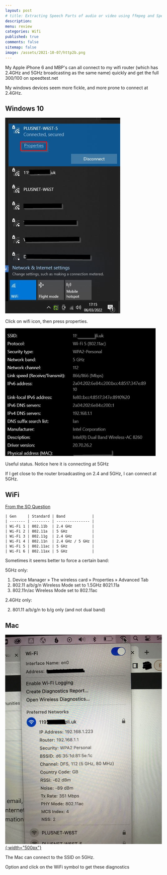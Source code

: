 ```yaml
---
layout: post
# title: Extracting Speech Parts of audio or video using ffmpeg and SpeechBrain 
description: 
menu: review
categories: Wifi 
published: true 
comments: false     
sitemap: false
image: /assets/2021-10-07/http2b.png
---
```


<!-- [![alt text](/assets/2022-01-25/flex.jpg "flex")](/assets/2022-01-25/flex.jpg) -->

My Apple iPhone 6 and MBP's can all connect to my wifi router (which has 2.4GHz and 5GHz broadcasting as the same name) quickly and get the full 300/100 on speedtest.net

My windows devices seem more fickle, and more prone to connect at 2.4GHz.

## Windows 10 

[![alt text](/assets/2022-03-05/prop.jpg "desktop")](/assets/2022-03-05/prop.jpg)

Click on wifi icon, then press properties.

[![alt text](/assets/2022-03-05/sun.jpg "desktop")](/assets/2022-03-05/sun.jpg)

Useful status. Notice here it is connecting at 5GHz

If I get close to the router broadcasting on 2.4 and 5GHz, I can connect at 5GHz.

## WiFi

[From the SO Question](https://superuser.com/questions/1400086/can-you-disable-the-2-4ghz-band-on-a-wi-fi-card)

```
| Gen     | Standard | Band            |
| ------- | -------- | --------------- |
| Wi-Fi 1 | 802.11b  | 2.4 GHz         |
| Wi-Fi 2 | 802.11a  | 5 GHz           |
| Wi-Fi 3 | 802.11g  | 2.4 GHz         |
| Wi-Fi 4 | 802.11n  | 2.4 GHz / 5 GHz |
| Wi-Fi 5 | 802.11ac | 5 GHz           |
| Wi-Fi 6 | 802.11ax | 5 GHz           |
```

Sometimes it seems better to force a certain band:

5GHz only:

1. Device Manager » The wireless card » Properties » Advanced Tab
2. 802.11 a/b/g/n Wireless Mode set to 1.5GHz 8021.11a
3. 802.11n/ac Wireless Mode set to 802.11ac

2.4GHz only:

2. 801.11 a/b/g/n to b/g only (and not dual band)

## Mac

[![alt text](/assets/2022-03-05/mac.jpg "desktop"){:width="500px"}](/assets/2022-03-05/mac.jpg)

The Mac can connect to the SSID on 5GHz.

Option and click on the WiFi symbol to get these diagnostics

